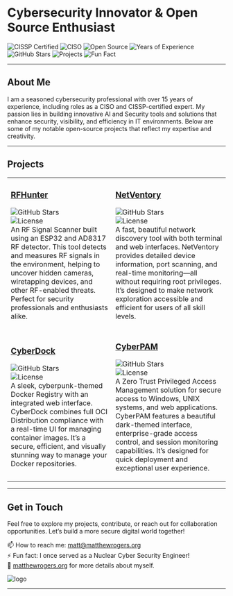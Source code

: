 # Cybersecurity Innovator & Open Source Enthusiast  
![CISSP Certified](https://img.shields.io/badge/CISSP-Certified-blue)  ![CISO](https://img.shields.io/badge/Role-CISO-important)  ![Open Source](https://img.shields.io/badge/Open%20Source-Enthusiast-success)  ![Years of Experience](https://img.shields.io/badge/Experience-15%2B%20Years-orange)  ![GitHub Stars](https://img.shields.io/github/stars/RamboRogers?label=GitHub%20Stars&style=social)  ![Projects](https://img.shields.io/badge/Projects-4%20and%20Counting-brightgreen)  ![Fun Fact](https://img.shields.io/badge/Fun%20Fact-Nuclear%20Cyber%20Security%20Engineer-ff69b4)  

---

## About Me  
I am a seasoned cybersecurity professional with over 15 years of experience, including roles as a CISO and CISSP-certified expert. My passion lies in building innovative AI and Security tools and solutions that enhance security, visibility, and efficiency in IT environments. Below are some of my notable open-source projects that reflect my expertise and creativity.  

---

## Projects  

<table>
  <tr><td>
    
### [RFHunter](https://github.com/RamboRogers/rfhunter)  
![GitHub Stars](https://img.shields.io/github/stars/RamboRogers/rfhunter?style=social)  
![License](https://img.shields.io/github/license/RamboRogers/rfhunter)  
An RF Signal Scanner built using an ESP32 and AD8317 RF detector. This tool detects and measures RF signals in the environment, helping to uncover hidden cameras, wiretapping devices, and other RF-enabled threats. Perfect for security professionals and enthusiasts alike.  

</td><td>

### [NetVentory](https://github.com/RamboRogers/netventory)  
![GitHub Stars](https://img.shields.io/github/stars/RamboRogers/netventory?style=social)  
![License](https://img.shields.io/github/license/RamboRogers/netventory)  
A fast, beautiful network discovery tool with both terminal and web interfaces. NetVentory provides detailed device information, port scanning, and real-time monitoring—all without requiring root privileges. It’s designed to make network exploration accessible and efficient for users of all skill levels.  

</td></tr><tr>
<td>
  
### [CyberDock](https://github.com/RamboRogers/cyberdock)  
![GitHub Stars](https://img.shields.io/github/stars/RamboRogers/cyberdock?style=social)  
![License](https://img.shields.io/github/license/RamboRogers/cyberdock)  
A sleek, cyberpunk-themed Docker Registry with an integrated web interface. CyberDock combines full OCI Distribution compliance with a real-time UI for managing container images. It’s a secure, efficient, and visually stunning way to manage your Docker repositories.  

</td>
<td>
  
### [CyberPAM](https://github.com/RamboRogers/cyberpamnow)  
![GitHub Stars](https://img.shields.io/github/stars/RamboRogers/cyberpamnow?style=social)  
![License](https://img.shields.io/github/license/RamboRogers/cyberpamnow)  
A Zero Trust Privileged Access Management solution for secure access to Windows, UNIX systems, and web applications. CyberPAM features a beautiful dark-themed interface, enterprise-grade access control, and session monitoring capabilities. It’s designed for quick deployment and exceptional user experience.  
</td>
</tr>

</table>

---

## Get in Touch  
Feel free to explore my projects, contribute, or reach out for collaboration opportunities. Let’s build a more secure digital world together!  

📫 How to reach me: [matt@matthewrogers.org](mailto:matt@matthewrogers.org)  
⚡ Fun fact: I once served as a Nuclear Cyber Security Engineer!  
🔗 [matthewrogers.org](http://matthewrogers.org) for more details about myself.  

![logo](https://github.com/RamboRogers/netventory/raw/master/media/comechill.gif)  

---
